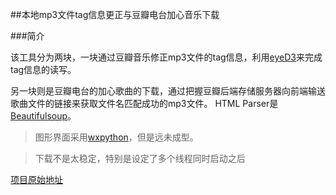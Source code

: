 ##本地mp3文件tag信息更正与豆瓣电台加心音乐下载

###简介

该工具分为两块，一块通过豆瓣音乐修正mp3文件的tag信息，利用[eyeD3](http://eyed3.nicfit.net/)来完成tag信息的读写。

另一块则是豆瓣电台的加心歌曲的下载，通过把握豆瓣后端存储服务器向前端输送歌曲文件的链接来获取文件名匹配成功的mp3文件。
HTML Parser是[Beautifulsoup](http://www.crummy.com/software/BeautifulSoup/)。

>图形界面采用[wxpython](http://wxpython.org/)，但是远未成型。

>下载不是太稳定，特别是设定了多个线程同时启动之后

[项目原始地址](https://github.com/icys13/douban/)
